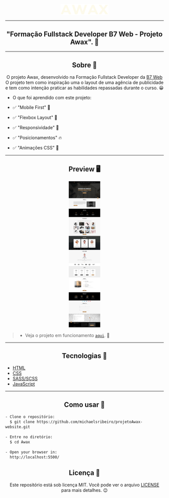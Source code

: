 <p align="center">
      <img src="assets/images/logo.png" width="30%" alt="Awax Logo"/>
</p>

---

<h2 align="center">"Formação Fullstack Developer B7 Web - Projeto Awax". 🥳</h1>

---

<h2 align="center">Sobre 📖</h2>
   
   <p align="center">
      O projeto Awax, desenvolvido na Formação Fullstack Developer da <a href="https://b7web.com.br/fullstack/">B7 Web</a><br>
      O projeto tem como inspiração uma o layout de uma agência de publicidade e tem como intenção praticar as habilidades repassadas durante o curso. 😀<br>
   </p>
   
- O que foi aprendido com este projeto:

- ✅ "Mobile First" 💪
- ✅ "Flexbox Layout" 👀
- ✅ "Responsividade" 📌
- ✅ "Posicionamentos" 🔥
- ✅ "Animações CSS" 🚀

---

<h2 align="center">Preview 🖥️</h2>

   <p align="center">
      <img src="assets/images/LAYOUT_DESKTOP.jpg" width="20%" alt="Awax Demo"/>
   </p>

   > * Veja o projeto em funcionamento [`aqui`](https://project-agencymkt.netlify.app). 🧐

---

<h2 align="center">Tecnologias 🚀</h2>

- [HTML](https://html.com/)
- [CSS](https://developer.mozilla.org/pt-BR/docs/Web/CSS)
- [SASS/SCSS](https://www.sqlite.org/index.html)
- [JavaScript](https://www.javascript.com/)

---

<h2 align="center">Como usar 🤔</h2>

```
- Clone o repositório:
  $ git clone https://github.com/michaelsribeiro/projetoAwax-website.git

- Entre no diretório:
  $ cd Awax

- Open your browser in:
  http://localhost:5500/  
```


<h2 align="center">Licença 📝</h2>

<p align="center">
   Este repositório está sob licença MIT. Você pode ver o arquivo <a href="https://github.com/michaelsribeiro/projetoAwax-website/blob/main/LICENSE.md"> LICENSE </a> para mais detalhes. 😉
</p>
